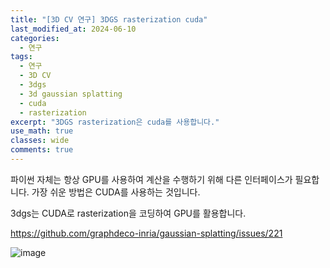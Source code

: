 ```yaml
---
title: "[3D CV 연구] 3DGS rasterization cuda"
last_modified_at: 2024-06-10
categories:
  - 연구
tags:
  - 연구
  - 3D CV
  - 3dgs
  - 3d gaussian splatting
  - cuda
  - rasterization
excerpt: "3DGS rasterization은 cuda를 사용합니다."
use_math: true
classes: wide
comments: true
---
```


파이썬 자체는 항상 GPU를 사용하여 계산을 수행하기 위해 다른 인터페이스가 필요합니다. 가장 쉬운 방법은 CUDA를 사용하는 것입니다.

3dgs는 CUDA로 rasterization을 코딩하여 GPU를 활용합니다.

https://github.com/graphdeco-inria/gaussian-splatting/issues/221

![image](https://github.com/sandokim/sandokim.github.io/assets/74639652/aedaa8a0-64fa-4ee3-af42-4260993dca5d)


